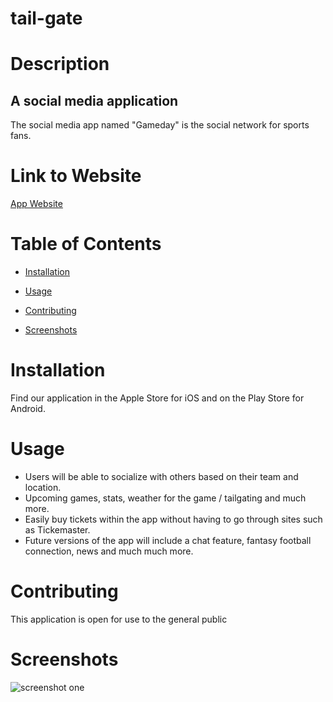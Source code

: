 # tail-gate

# Description

## A social media application
 
The social media app named "Gameday" is the social network for sports fans.
 
# Link to Website

[App Website](https://website.netlify.app/)


# Table of Contents

  * [Installation](#installation)

  * [Usage](#usage)

  * [Contributing](#contributing)

  * [Screenshots](#screenshots)


# Installation

Find our application in the Apple Store for iOS and on the Play Store for Android.
 
# Usage

  * Users will be able to socialize with others based on their team and location.
  * Upcoming games, stats, weather for the game / tailgating and much more.
  * Easily buy tickets within the app without having to go through sites such as Tickemaster.
  * Future versions of the app will include a chat feature, fantasy football connection, news and much much more.
 
# Contributing

This application is open for use to the general public

# Screenshots

![screenshot one](/assets/images/quiz-home.png "Home page") 
